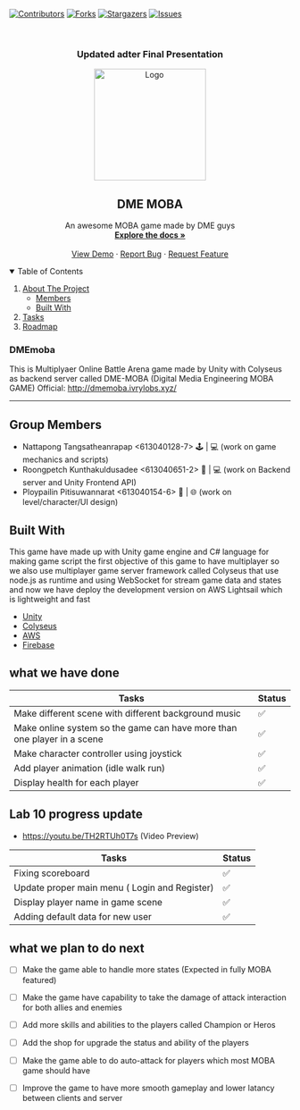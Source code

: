 [![Contributors][contributors-shield]][contributors-url]
[![Forks][forks-shield]][forks-url]
[![Stargazers][stars-shield]][stars-url]
[![Issues][issues-shield]][issues-url]

<!-- PROJECT LOGO -->
<br/>
<h3 align="center">Updated adter Final Presentation</h3>
<p align="center">
  <a href="http://dmemoba.ivrylobs.xyz/">
    <img src="https://gaming4.cash/wp-content/uploads/2018/08/he-Rise%E2%80%A6-and-Fall-Of-MOBAs-1200x675.png" alt="Logo" height="200">
  </a>
  <h2 align="center">DME MOBA</h2>
  <p align="center">
    An awesome MOBA game made by DME guys
    <br />
    <a href="https://github.com/meangpu/DMEmoba"><strong>Explore the docs »</strong></a>
    <br />
    <br />
    <a href="http://dmemoba.ivrylobs.xyz/">View Demo</a>
    ·
    <a href="https://github.com/meangpu/DMEmoba/issues">Report Bug</a>
    ·
    <a href="https://github.com/meangpu/DMEmoba/issues">Request Feature</a>
  </p>
</p>

<!-- TABLE OF CONTENTS -->
<details open="open">
  <summary>Table of Contents</summary>
  <ol>
    <li>
      <a href="#dmemoba">About The Project</a>
      <ul>
        <li><a href="#group-members">Members</a></li>
      </ul>
      <ul>
        <li><a href="#built-with">Built With</a></li>
      </ul>
    </li>
    <li><a href="#what-we-have-done">Tasks</a></li>
    <li><a href="#what-we-plan-to-do-next">Roadmap</a></li>
  </ol>
</details>


### DMEmoba

  This is Multiplyaer Online Battle Arena game made by Unity with Colyseus as backend server called DME-MOBA (Digital Media Engineering MOBA GAME) Official: http://dmemoba.ivrylobs.xyz/
****************************************************
## Group Members
- Nattapong Tangsatheanrapap <613040128-7> :joystick: | :computer: (work on game mechanics and scripts) 
- Roongpetch Kunthakuldusadee <613040651-2> :electric_plug: | :computer: (work on Backend server and Unity Frontend API) 
- Ploypailin Pitisuwannarat <613040154-6> :art: | :globe_with_meridians: (work on level/character/UI design) 

## Built With

This game have made up with Unity game engine and C# language for making game script the first objective of this game to have multiplayer so we also use multiplayer game server framework called Colyseus that use node.js as runtime and using WebSocket for stream game data and states and now we have deploy the development version on AWS Lightsail which is lightweight and fast

* [Unity](https://unity.com/)
* [Colyseus](https://www.colyseus.io/)
* [AWS](https://aws.amazon.com/)
* [Firebase](https://firebase.google.com)


## what we have done
| Tasks                                                                   | Status             |
| ----------------------------------------------------------------------- | ------------------ |
| Make different scene with different background music                    | :white_check_mark: |
| Make online system so the game can have more than one player in a scene | :white_check_mark: |
| Make character controller using joystick                                | :white_check_mark: |
| Add player animation (idle walk run)                                    | :white_check_mark: |
| Display health for each player                                          | :white_check_mark: |

## Lab 10 progress update
- https://youtu.be/TH2RTUh0T7s (Video Preview)
  
| Tasks                                                                   | Status             |
| ----------------------------------------------------------------------- | ------------------ |
| Fixing scoreboard                                                       | :white_check_mark: |
| Update proper main menu ( Login and Register)                           | :white_check_mark: |
| Display player name in game scene                                       | :white_check_mark: |
| Adding default data for new user                                        | :white_check_mark: |

## what we plan to do next
- [ ] Make the game able to handle more states (Expected in fully MOBA featured)
- [ ] Make the game have capability to take the damage of attack interaction for both allies and enemies
- [ ] Add more skills and abilities to the players called Champion or Heros
- [ ] Add the shop for upgrade the status and ability of the players
- [ ] Make the game able to do auto-attack for players which most MOBA game should have
- [ ] Improve the game to have more smooth gameplay and lower latancy between clients and server


<!-- MARKDOWN LINKS & IMAGES -->
<!-- https://www.markdownguide.org/basic-syntax/#reference-style-links -->
[contributors-shield]: https://img.shields.io/github/contributors/othneildrew/Best-README-Template.svg?style=for-the-badge
[contributors-url]: https://github.com/meangpu/DMEmoba/graphs/contributors
[forks-shield]: https://img.shields.io/github/forks/othneildrew/Best-README-Template.svg?style=for-the-badge
[forks-url]: https://github.com/meangpu/DMEmoba/network/members
[stars-shield]: https://img.shields.io/github/stars/othneildrew/Best-README-Template.svg?style=for-the-badge
[stars-url]: https://github.com/meangpu/DMEmoba/stargazers
[issues-shield]: https://img.shields.io/github/issues/othneildrew/Best-README-Template.svg?style=for-the-badge
[issues-url]: https://github.com/meangpu/DMEmoba/issues



